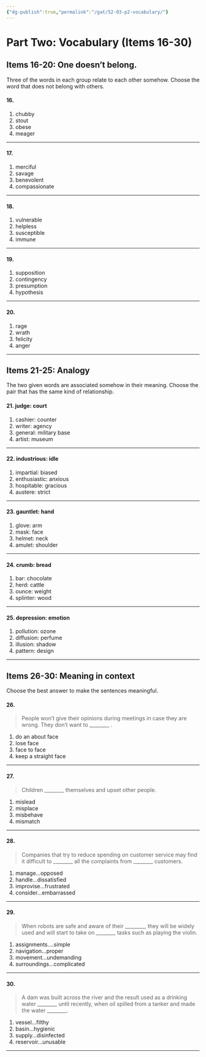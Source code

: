 ```yaml
---
{"dg-publish":true,"permalink":"/gat/52-03-p2-vocabulary/"}
---
```


# Part Two: Vocabulary (Items 16-30)
## Items 16-20: One doesn’t belong. 
Three of the words in each group relate to each other somehow. Choose the word that does not belong with others.

#### 16.
1. chubby
2. stout
3. obese
4. meager

---
#### 17.
1. merciful
2. savage
3. benevolent
4. compassionate

---
#### 18.
1. vulnerable
2. helpless
3. susceptible
4. immune


---
#### 19.
1. supposition
2. contingency
3. presumption
4. hypothesis

---
#### 20.
1. rage
2. wrath
3. felicity
4. anger

---
## Items 21-25: Analogy
The two given words are associated somehow in their meaning. Choose the pair that has the same kind of relationship.

#### 21. judge: court
1. cashier: counter
2. writer: agency
3. general: military base
4. artist: museum

---
#### 22. industrious: idle
1. impartial: biased
2. enthusiastic: anxious
3. hospitable: gracious
4. austere: strict

---
#### 23. gauntlet: hand
1. glove: arm
2. mask: face
3. helmet: neck
4. amulet: shoulder

---
#### 24. crumb: bread
1. bar: chocolate
2. herd: cattle
3. ounce: weight
4. splinter: wood

---
#### 25. depression: emotion
1. pollution: ozone
2. diffusion: perfume
3. illusion: shadow
4. pattern: design

---
## Items 26-30: Meaning in context
Choose the best answer to make the sentences meaningful.

#### 26. 
> People won’t give their opinions during meetings in case they are wrong. They don’t want to \_\_\_\_\_\_\_\_ .
1. do an about face
2. lose face
3. face to face
4. keep a straight face

---
#### 27. 
> Children \_\_\_\_\_\_\_\_ themselves and upset other people.
1. mislead
2. misplace
3. misbehave
4. mismatch

---
#### 28. 
> Companies that try to reduce spending on customer service may find it difficult to \_\_\_\_\_\_\_\_ all the complaints from \_\_\_\_\_\_\_\_ customers.
1. manage…opposed
2. handle…dissatisfied
3. improvise…frustrated
4. consider…embarrassed

---
#### 29. 
> When robots are safe and aware of their \_\_\_\_\_\_\_\_, they will be widely used and will start to take on \_\_\_\_\_\_\_\_ tasks such as playing the violin.
1. assignments….simple
2. navigation…proper
3. movement…undemanding
4. surroundings…complicated

---
#### 30. 
> A dam was built across the river and the result used as a drinking water \_\_\_\_\_\_\_\_ until recently, when oil spilled from a tanker and made the water  \_\_\_\_\_\_\_\_.
1. vessel…filthy
2. basin…hygienic
3. supply…disinfected
4. reservoir…unusable

---